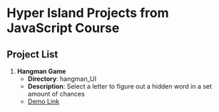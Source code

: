 # Hyper Island Projects from JavaScript Course

## Project List

1. **Hangman Game**
   - **Directory**: hangman_UI
   - **Description**: Select a letter to figure out a hidden word in a set amount of chances
   - [Demo Link](https://charming-monstera-12e2dc.netlify.app/)
